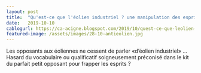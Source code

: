 ```yaml
---
layout: post
title:  "Qu'est-ce que l'éolien industriel ? une manipulation des esprits ?"
date:   2019-10-10
cablogurl: https://ca-acigne.blogspot.com/2019/10/quest-ce-que-leolien-industriel-une.html
featured-image: /assets/images/28-10-antieolien.jpg
---
```

Les opposants aux éoliennes ne cessent de parler «d’éolien industriel» ...
Hasard du vocabulaire ou qualificatif soigneusement préconisé dans le kit du parfait petit opposant pour frapper les esprits ?
